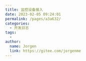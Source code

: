 ```yaml
---
title: 监控设备接入
date: 2023-02-05 09:24:01
permalink: /pages/a3a632/
categories:
  - 开发日志
tags:
  - 
author: 
  name: Jorgen
  link: https://gitee.com/jorgenme
---
```

